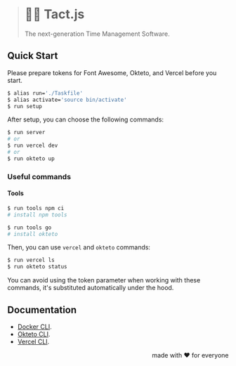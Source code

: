 > # 🏃‍♂️ Tact.js
>
> The next-generation Time Management Software.

## Quick Start

Please prepare tokens for Font Awesome, Okteto, and Vercel before you start.

```bash
$ alias run='./Taskfile'
$ alias activate='source bin/activate'
$ run setup
```

After setup, you can choose the following commands:

```bash
$ run server
# or
$ run vercel dev
# or
$ run okteto up
```

### Useful commands

#### Tools

```bash
$ run tools npm ci
# install npm tools

$ run tools go
# install okteto
```

Then, you can use `vercel` and `okteto` commands:

```bash
$ run vercel ls
$ run okteto status
```

You can avoid using the token parameter when working with these commands,
it's substituted automatically under the hood.

## Documentation

- [Docker CLI](https://docs.docker.com/engine/reference/commandline/cli/).
- [Okteto CLI](https://www.okteto.com/docs/cloud/okteto-cli/).
- [Vercel CLI](https://vercel.com/docs/cli).

<p align="right">made with ❤️ for everyone</p>
